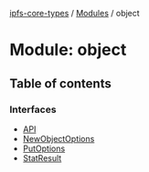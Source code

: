 [ipfs-core-types](../README.md) / [Modules](../modules.md) / object

# Module: object

## Table of contents

### Interfaces

- [API](../interfaces/object.API.md)
- [NewObjectOptions](../interfaces/object.NewObjectOptions.md)
- [PutOptions](../interfaces/object.PutOptions.md)
- [StatResult](../interfaces/object.StatResult.md)
